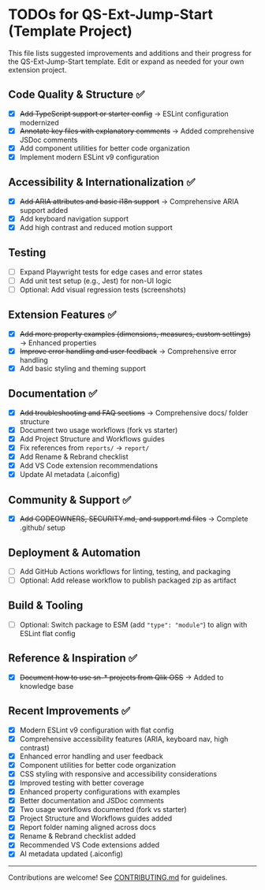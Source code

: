 # TODOs for QS-Ext-Jump-Start (Template Project)

This file lists suggested improvements and additions and their progress for the QS-Ext-Jump-Start template. Edit or expand as needed for your own extension project.

## Code Quality & Structure ✅

- [x] ~~Add TypeScript support or starter config~~ → ESLint configuration modernized
- [x] ~~Annotate key files with explanatory comments~~ → Added comprehensive JSDoc comments
- [x] Add component utilities for better code organization
- [x] Implement modern ESLint v9 configuration

## Accessibility & Internationalization ✅

- [x] ~~Add ARIA attributes and basic i18n support~~ → Comprehensive ARIA support added
- [x] Add keyboard navigation support
- [x] Add high contrast and reduced motion support

## Testing

- [ ] Expand Playwright tests for edge cases and error states
- [ ] Add unit test setup (e.g., Jest) for non-UI logic
- [ ] Optional: Add visual regression tests (screenshots)

## Extension Features ✅

- [x] ~~Add more property examples (dimensions, measures, custom settings)~~ → Enhanced properties
- [x] ~~Improve error handling and user feedback~~ → Comprehensive error handling
- [x] Add basic styling and theming support

## Documentation ✅

- [x] ~~Add troubleshooting and FAQ sections~~ → Comprehensive docs/ folder structure
- [x] Document two usage workflows (fork vs starter)
- [x] Add Project Structure and Workflows guides
- [x] Fix references from `reports/` → `report/`
- [x] Add Rename & Rebrand checklist
- [x] Add VS Code extension recommendations
- [x] Update AI metadata (.aiconfig)

## Community & Support ✅

- [x] ~~Add CODEOWNERS, SECURITY.md, and support.md files~~ → Complete .github/ setup

## Deployment & Automation

- [ ] Add GitHub Actions workflows for linting, testing, and packaging
- [ ] Optional: Add release workflow to publish packaged zip as artifact

## Build & Tooling

- [ ] Optional: Switch package to ESM (add `"type": "module"`) to align with ESLint flat config

## Reference & Inspiration ✅

- [x] ~~Document how to use sn-\* projects from Qlik OSS~~ → Added to knowledge base

## Recent Improvements ✅

- [x] Modern ESLint v9 configuration with flat config
- [x] Comprehensive accessibility features (ARIA, keyboard nav, high contrast)
- [x] Enhanced error handling and user feedback
- [x] Component utilities for better code organization
- [x] CSS styling with responsive and accessibility considerations
- [x] Improved testing with better coverage
- [x] Enhanced property configurations with examples
- [x] Better documentation and JSDoc comments
- [x] Two usage workflows documented (fork vs starter)
- [x] Project Structure and Workflows guides added
- [x] Report folder naming aligned across docs
- [x] Rename & Rebrand checklist added
- [x] Recommended VS Code extensions added
- [x] AI metadata updated (.aiconfig)

---

Contributions are welcome! See [CONTRIBUTING.md](./CONTRIBUTING.md) for guidelines.
